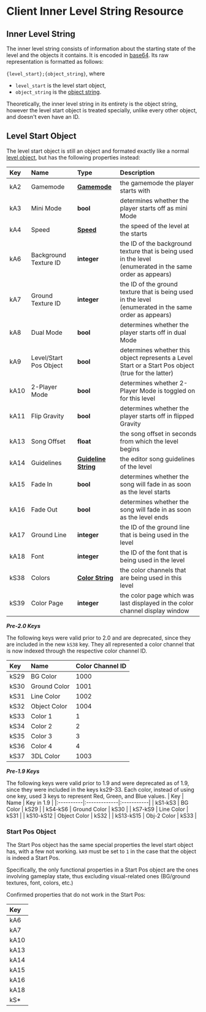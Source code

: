 # Client Inner Level String Resource

## Inner Level String
The inner level string consists of information about the starting state of the level and the objects it contains. It is encoded in [base64](). Its raw representation is formatted as follows:

`{level_start};{object_string}`, where

- `level_start` is the level start object,
- `object_string` is the [object string]().

Theoretically, the inner level string in its entirety is the object string, however the level start object is treated specially, unlike every other object, and doesn't even have an ID.

## Level Start Object
The level start object is still an object and formated exactly like a normal [level object](level-object.md), but has the following properties instead:

| Key  | Name                   | Type                                        | Description                                                                                                    |
|:-----|:-----------------------|:--------------------------------------------|:---------------------------------------------------------------------------------------------------------------|
| kA2  | Gamemode               | **[Gamemode](enumerations.md)**             | the gamemode the player starts with                                                                            |
| kA3  | Mini Mode              | **bool**                                    | determines whether the player starts off as mini Mode                                                          |
| kA4  | Speed                  | **[Speed](enumerations.md)**                | the speed of the level at the starts                                                                           |
| kA6  | Background Texture ID  | **integer**                                 | the ID of the background texture that is being used in the level<br/>(enumerated in the same order as appears) |
| kA7  | Ground Texture ID      | **integer**                                 | the ID of the ground texture that is being used in the level<br/>(enumerated in the same order as appears)     |
| kA8  | Dual Mode              | **bool**                                    | determines whether the player starts off in dual Mode                                                          |
| kA9  | Level/Start Pos Object | **bool**                                    | determines whether this object represents a Level Start or a Start Pos object (true for the latter)            |
| kA10 | 2-Player Mode          | **bool**                                    | determines whether 2-Player Mode is toggled on for this level                                                  |
| kA11 | Flip Gravity           | **bool**                                    | determines whether the player starts off in flipped Gravity                                                    |
| kA13 | Song Offset            | **float**                                   | the song offset in seconds from which the level begins                                                         |
| kA14 | Guidelines             | **[Guideline String](guideline-string.md)** | the editor song guidelines of the level                                                                        |
| kA15 | Fade In                | **bool**                                    | determines whether the song will fade in as soon as the level starts                                           |
| kA16 | Fade Out               | **bool**                                    | determines whether the song will fade in as soon as the level ends                                             |
| kA17 | Ground Line            | **integer**                                 | the ID of the ground line that is being used in the level                                                      |
| kA18 | Font                   | **integer**                                 | the ID of the font that is being used in the level                                                             |
| kS38 | Colors                 | **[Color String](color-string.md)**         | the color channels that are being used in this level                                                           |
| kS39 | Color Page             | **integer**                                 | the color page which was last displayed in the color channel display window                                    |

***Pre-2.0 Keys***

The following keys were valid prior to 2.0 and are deprecated, since they are included in the new `kS38` key. They all represented a color channel that is now indexed through the respective color channel ID.

| Key  | Name         | Color Channel ID |
|:-----|:-------------|:-----------------|
| kS29 | BG Color     | 1000             |
| kS30 | Ground Color | 1001             |
| kS31 | Line Color   | 1002             |
| kS32 | Object Color | 1004             |
| kS33 | Color 1      | 1                |
| kS34 | Color 2      | 2                |
| kS35 | Color 3      | 3                |
| kS36 | Color 4      | 4                |
| kS37 | 3DL Color    | 1003             |

***Pre-1.9 Keys***

The following keys were valid prior to 1.9 and were deprecated as of 1.9, since they were included in the keys ks29-33. Each color, instead of using one key, used 3 keys to represent Red, Green, and Blue values.
| Key       | Name         | Key in 1.9 |
|:----------|:-------------|:-----------|
| kS1-kS3   | BG Color     | kS29       |
| kS4-kS6   | Ground Color | kS30       |
| kS7-kS9   | Line Color   | kS31       |
| kS10-kS12 | Object Color | kS32       |
| kS13-kS15 | Obj-2 Color  | kS33       |

### Start Pos Object
The Start Pos object has the same special properties the level start object has, with a few not working. `kA9` must be set to `1` in the case that the object is indeed a Start Pos.

Specifically, the only functional properties in a Start Pos object are the ones involving gameplay state, thus excluding visual-related ones (BG/ground textures, font, colors, etc.)

Confirmed properties that do not work in the Start Pos:

| Key  |
|:-----|
| kA6  |
| kA7  |
| kA10 |
| kA13 |
| kA14 |
| kA15 |
| kA16 |
| kA18 |
| kS*  |
